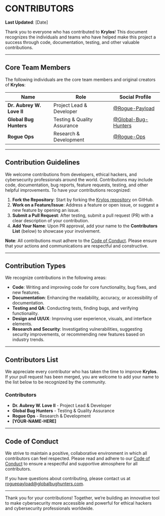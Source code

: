 # CONTRIBUTORS

**Last Updated**: [Date]

Thank you to everyone who has contributed to **Krylos**! This document recognizes the individuals and teams who have helped make this project a success through code, documentation, testing, and other valuable contributions.

---

## Core Team Members

The following individuals are the core team members and original creators of **Krylos**:

| Name                    | Role                    | Social Profile                                 |
|-------------------------|-------------------------|------------------------------------------------|
| **Dr. Aubrey W. Love II** | Project Lead & Developer | [@Rogue-Payload](https://www.linkedin.com/in/rogue-payload/) |
| **Global Bug Hunters**  | Testing & Quality Assurance | [@Global-Bug-Hunters](https://www.linkedin.com/company/globalbughunters/) |
| **Rogue Ops**           | Research & Development  | [@Rogue-Ops](https://discord.gg/RaCJCBxpXf)     |

---

## Contribution Guidelines

We welcome contributions from developers, ethical hackers, and cybersecurity professionals around the world. Contributions may include code, documentation, bug reports, feature requests, testing, and other helpful improvements. To have your contributions recognized:

1. **Fork the Repository**: Start by forking the [Krylos repository](https://github.com/Rogue-Payload/Krylos) on GitHub.
2. **Work on a Feature/Issue**: Address a feature or open issue, or suggest a new feature by opening an issue.
3. **Submit a Pull Request**: After testing, submit a pull request (PR) with a clear description of your contribution.
4. **Add Your Name**: Upon PR approval, add your name to the **Contributors List** (below) to showcase your involvement.

**Note**: All contributions must adhere to the [Code of Conduct](../CODE_OF_CONDUCT.md). Please ensure that your actions and communications are respectful and constructive.

---

## Contribution Types

We recognize contributions in the following areas:

- **Code**: Writing and improving code for core functionality, bug fixes, and new features.
- **Documentation**: Enhancing the readability, accuracy, or accessibility of documentation.
- **Testing and QA**: Conducting tests, finding bugs, and verifying functionality.
- **Design and UI/UX**: Improving user experience, visuals, and interface elements.
- **Research and Security**: Investigating vulnerabilities, suggesting security improvements, or recommending new features based on industry trends.

---

## Contributors List

We appreciate every contributor who has taken the time to improve **Krylos**. If your pull request has been merged, you are welcome to add your name to the list below to be recognized by the community.

### Contributors

- **Dr. Aubrey W. Love II** - Project Lead & Developer
- **Global Bug Hunters** - Testing & Quality Assurance
- **Rogue Ops** - Research & Development
- **[YOUR-NAME-HERE]**
---

## Code of Conduct

We strive to maintain a positive, collaborative environment in which all contributors can feel respected. Please read and adhere to our [Code of Conduct](../CODE_OF_CONDUCT.md) to ensure a respectful and supportive atmosphere for all contributors.

If you have questions about contributing, please contact us at [roguepayload@globalbughunters.com](mailto:roguepayload@globalbughunters.com).

---

Thank you for your contributions! Together, we’re building an innovative tool to make cybersecurity more accessible and powerful for ethical hackers and cybersecurity professionals worldwide.
